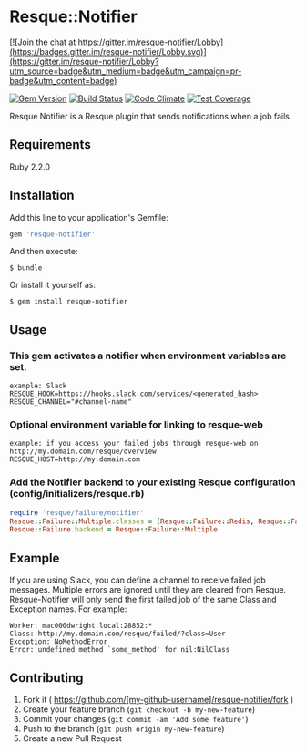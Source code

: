 # Resque::Notifier

[![Join the chat at https://gitter.im/resque-notifier/Lobby](https://badges.gitter.im/resque-notifier/Lobby.svg)](https://gitter.im/resque-notifier/Lobby?utm_source=badge&utm_medium=badge&utm_campaign=pr-badge&utm_content=badge)

[![Gem Version](https://badge.fury.io/rb/resque-notifier.svg)](https://badge.fury.io/rb/resque-notifier)
[![Build Status](https://circleci.com/gh/daveed/resque-notifier.svg?style=shield&circle-token=6c0248354723eb52f17d7fcee18969620278f6a6)](https://circleci.com/gh/daveed/resque-notifier/tree/master)
[![Code Climate](https://codeclimate.com/github/daveed/resque-notifier/badges/gpa.svg)](https://codeclimate.com/github/daveed/resque-notifier) [![Test Coverage](https://codeclimate.com/github/daveed/resque-notifier/badges/coverage.svg)](https://codeclimate.com/github/daveed/resque-notifier/coverage)

Resque Notifier is a Resque plugin that sends notifications when a job fails.

## Requirements

Ruby 2.2.0

## Installation

Add this line to your application's Gemfile:

```ruby
gem 'resque-notifier'
```

And then execute:

    $ bundle

Or install it yourself as:

    $ gem install resque-notifier

## Usage

### This gem activates a notifier when environment variables are set.

    example: Slack
    RESQUE_HOOK=https://hooks.slack.com/services/<generated_hash>
    RESQUE_CHANNEL="#channel-name"

### Optional environment variable for linking to resque-web

    example: if you access your failed jobs through resque-web on http://my.domain.com/resque/overview
    RESQUE_HOST=http://my.domain.com


### Add the Notifier backend to your existing Resque configuration (config/initializers/resque.rb)

```ruby
require 'resque/failure/notifier'
Resque::Failure::Multiple.classes = [Resque::Failure::Redis, Resque::Failure::Notifier]
Resque::Failure.backend = Resque::Failure::Multiple
```


## Example

If you are using Slack, you can define a channel to receive failed job messages. Multiple errors are ignored until they are cleared from Resque. Resque-Notifier will only send the first failed job of the same Class and Exception names. For example:

    Worker: mac000dwright.local:28852:*
    Class: http://my.domain.com/resque/failed/?class=User
    Exception: NoMethodError
    Error: undefined method `some_method' for nil:NilClass


## Contributing

1. Fork it ( https://github.com/[my-github-username]/resque-notifier/fork )
2. Create your feature branch (`git checkout -b my-new-feature`)
3. Commit your changes (`git commit -am 'Add some feature'`)
4. Push to the branch (`git push origin my-new-feature`)
5. Create a new Pull Request

